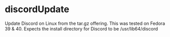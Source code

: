 # discordUpdate
Update Discord on Linux from the tar.gz offering.  This was tested on Fedora 39 & 40. Expects the install directory for Discord to be /usr/lib64/discord
